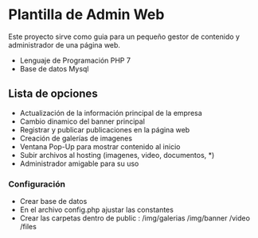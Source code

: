 # Plantilla de Admin Web

Este proyecto sirve como guia para un pequeño gestor de contenido y administrador de una página web.

* Lenguaje de Programación PHP 7
* Base de datos Mysql

## Lista de opciones

* Actualización de la información principal de la empresa
* Cambio dinamico del banner principal
* Registrar y publicar publicaciones en la página web
* Creación de galerías de imagenes
* Ventana Pop-Up para mostrar contenido al inicio
* Subir archivos al hosting (imagenes, video, documentos, *)
* Administrador amigable para su uso

### Configuración
* Crear base de datos
* En el archivo config.php ajustar las constantes
* Crear las carpetas dentro de public : /img/galerias /img/banner /video /files